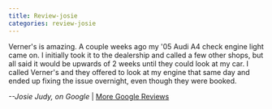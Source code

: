 ```yaml
---
title: Review-josie
categories: review-josie
---
```


Verner's is amazing. A couple weeks ago my '05 Audi A4 check engine light came on. I initially took it to the dealership and called a few other shops, but all said it would be upwards of 2 weeks until they could look at my car. I called Verner's and they offered to look at my engine that same day and ended up fixing the issue overnight, even though they were booked.  

<p class="text-align-right"><em>--Josie Judy, on Google</em> | <a target="_blank" href="https://goo.gl/UYhgxH">More Google Reviews</a></p>